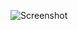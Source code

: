 ![Screenshot](https://raw.githubusercontent.com/Cryakl/Ultimate-RAT-Collection/refs/heads/main/Snowdoor/Snowdoor%20v1.1/Screenshot.png)
